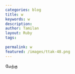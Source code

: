 ```yaml
---
categories: blog
title: w
keywords: w
description: 
author: Tamilan
layout: Ruby
tags: 
 
permalink: w
featured: /images/ttak-48.png
---
```

  
மேற்கு  
